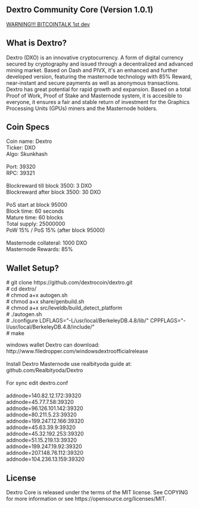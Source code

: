 <h2><strong>Dextro Community Core (Version 1.0.1)</strong></h2>

<a href="https://bitcointalk.org/index.php?topic=3366303.0">WARNING!!! BITCOINTALK 1st dev</a>

<h2><strong>What is Dextro?</strong></h2>

<p>
Dextro (DXO) is an innovative cryptocurrency. A form of digital currency secured by cryptography and issued through a decentralized and advanced mining market. Based on Dash and PIVX, it's an enhanced and further developed version, featuring the masternode technology with 85% Reward, near-instant and secure payments as well as anonymous transactions. Dextro has great potential for rapid growth and expansion. Based on a total Proof of Work, Proof of Stake and Masternode system, it is accesible to everyone, it ensures a fair and stable return of investment for the Graphics Processing Units (GPUs) miners and the Masternode holders.
</p>

<h2><strong>Coin Specs</strong></h2>
<p>
Coin name: Dextro<br />
Ticker: DXO<br />
Algo: Skunkhash<br />
<br />
Port: 39320<br />
RPC: 39321<br />
<br />
Blockreward till block 3500: 3 DXO<br />
Blockreward after block 3500: 30 DXO<br />
<br />
PoS start at block 95000<br />
Block time: 60 seconds<br />
Mature time: 60 blocks<br />
Total supply: 25000000<br />
PoW 15% / PoS 15% (after block 95000)<br />
<br />
Masternode collateral: 1000 DXO<br />
Masternode Rewards: 85%<br />
</p>


<h2><strong>Wallet Setup?</strong></h2>
<p>
# git clone https://github.com/dextrocoin/dextro.git <br />
# cd dextro/ <br />
# chmod a+x autogen.sh <br />
# chmod a+x share/genbuild.sh <br />
# chmod a+x src/leveldb/build_detect_platform <br />
# ./autogen.sh <br />
# ./configure LDFLAGS="-L/usr/local/BerkeleyDB.4.8/lib/" CPPFLAGS="-I/usr/local/BerkeleyDB.4.8/include/" <br />
# make <br />
</p>

<p>
windows wallet Dextro can download: http://www.filedropper.com/windowsdextroofficialrelease <br />
<br />
Install Dextro Masternode use realbityoda guide at: github.com/Realbityoda/Dextro<br />
<br />
For sync edit dextro.conf <br />
<br />
addnode=140.82.12.172:39320<br />
addnode=45.77.7.58:39320<br />
addnode=96.126.101.142:39320<br />
addnode=80.211.5.23:39320<br />
addnode=199.247.12.166:39320<br />
addnode=45.63.39.9:39320<br />
addnode=45.32.192.253:39320<br />
addnode=51.15.219.13:39320<br />
addnode=199.247.19.92:39320<br />
addnode=207.148.76.112:39320<br />
addnode=104.236.13.159:39320<br />
</p>

<h2><strong>License</strong></h2>
<p>
Dextro Core is released under the terms of the MIT license. See COPYING for more information or see https://opensource.org/licenses/MIT.
 </p>
